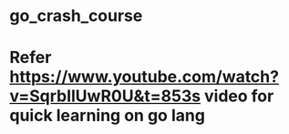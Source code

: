 # go_crash_course
# Refer https://www.youtube.com/watch?v=SqrbIlUwR0U&t=853s video for quick learning on go lang
